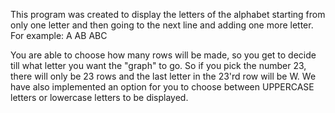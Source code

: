 This program was created to display the letters of the alphabet starting from only one letter and then going to 
the next line and adding one more letter. For example:
A
AB
ABC

You are able to choose how many rows will be made, so you get to decide till what letter you want the "graph" to go.
So if you pick the number 23, there will only be 23 rows and the last letter in the 23'rd row will be W.
We have also implemented an option for you to choose between UPPERCASE letters or lowercase letters to be displayed.